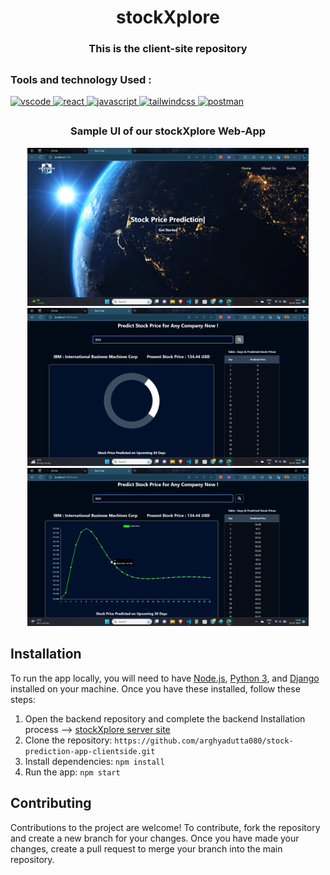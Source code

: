 <h1 align='center'>stockXplore</h1>

<h3 align='center'>This is the client-site repository</h3>



## <h3> Tools and technology Used : </h3>
<p>
<a href="https://code.visualstudio.com/" target="_blank" rel="noreferrer"> <img src="https://skillicons.dev/icons?i=vscode" alt="vscode" width="45" height="45"/> </a>
<a href="https://reactjs.org/" target="_blank" rel="noreferrer"> <img src="https://skillicons.dev/icons?i=react" alt="react" width="45" height="45"/> </a> 
<a href="https://developer.mozilla.org/en-US/docs/Web/JavaScript" target="_blank" rel="noreferrer"> <img src="https://skillicons.dev/icons?i=javascript" alt="javascript" width="45" height="45"/> </a>
<a href="https://getbootstrap.com" target="_blank" rel="noreferrer"> <img src="https://skillicons.dev/icons?i=tailwind" alt="tailwindcss" width="45" height="45"/> </a>
<a href="https://www.postman.com/" target="_blank" rel="noreferrer"> <img src="https://skillicons.dev/icons?i=postman" alt="postman" width="45" height="45"/> </a>
</p>

## <h3 align='center'> Sample UI of our stockXplore Web-App </h3>
<p align='center'>
<img src="UI/Screenshot (968).png" alt="Screenshot of Home Screen" width="450">
<img src="UI/Screenshot (969).png" alt="Screenshot of Food items Screen" width="450">
<img src="UI/Screenshot (972).png" alt="Screenshot of Delivery Screen" width="450">
<p>

## Installation

To run the app locally, you will need to have [Node.js](https://nodejs.org/), [Python 3](https://www.python.org), and [Django](https://www.djangoproject.com/) installed on your machine. Once you have these installed, follow these steps:

1. Open the backend repository and complete the backend Installation process --> [stockXplore server site](https://github.com/arghyadutta080/stock-prediction-app-server.git)
2. Clone the repository: `https://github.com/arghyadutta080/stock-prediction-app-clientside.git`
3. Install dependencies: `npm install`
4. Run the app: `npm start`

## Contributing

Contributions to the project are welcome! To contribute, fork the repository and create a new branch for your changes. Once you have made your changes, create a pull request to merge your branch into the main repository.
